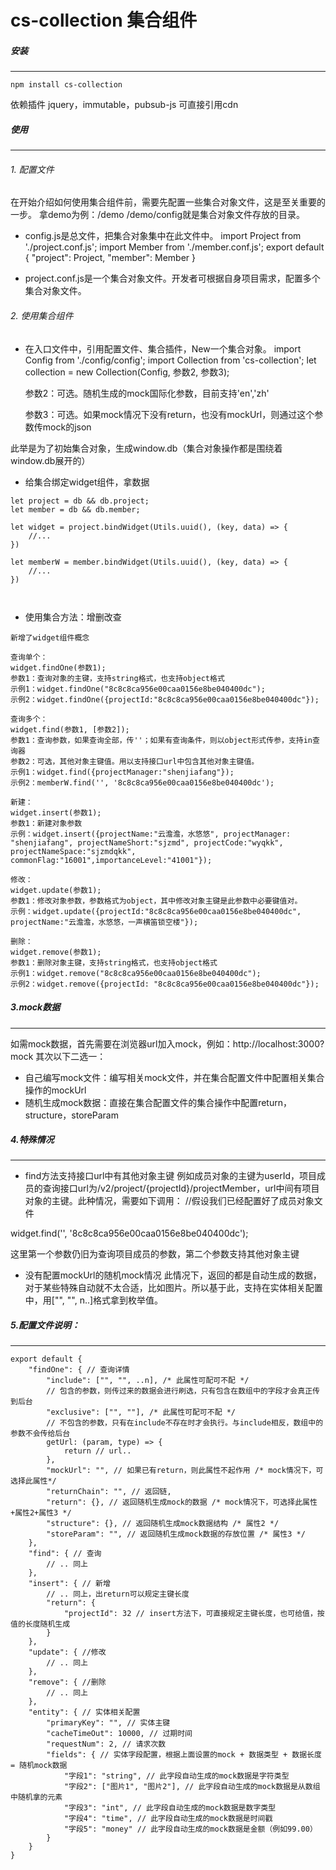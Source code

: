 # cs-collection  集合组件

##### 安装

---

```
npm install cs-collection
```


依赖插件
jquery，immutable，pubsub-js
可直接引用cdn

##### 使用

---

###### 1. 配置文件
在开始介绍如何使用集合组件前，需要先配置一些集合对象文件，这是至关重要的一步。
拿demo为例：/demo
/demo/config就是集合对象文件存放的目录。

- config.js是总文件，把集合对象集中在此文件中。
import Project from './project.conf.js';
import Member from './member.conf.js';
export default {
    "project": Project,
    "member": Member
}

-  project.conf.js是一个集合对象文件。开发者可根据自身项目需求，配置多个集合对象文件。

###### 2. 使用集合组件
-  在入口文件中，引用配置文件、集合插件，New一个集合对象。
import Config from './config/config';
import Collection from 'cs-collection';
let collection = new Collection(Config, 参数2, 参数3);

    参数2：可选。随机生成的mock国际化参数，目前支持'en','zh'
    
    参数3：可选。如果mock情况下没有return，也没有mockUrl，则通过这个参数传mock的json


此举是为了初始集合对象，生成window.db（集合对象操作都是围绕着window.db展开的）


-  给集合绑定widget组件，拿数据
    
```
let project = db && db.project;
let member = db && db.member;

let widget = project.bindWidget(Utils.uuid(), (key, data) => {
    //...
})

let memberW = member.bindWidget(Utils.uuid(), (key, data) => {
    //...
})

    
```
-  使用集合方法：增删改查
```
新增了widget组件概念

查询单个：
widget.findOne(参数1);
参数1：查询对象的主键，支持string格式，也支持object格式
示例1：widget.findOne("8c8c8ca956e00caa0156e8be040400dc");
示例2：widget.findOne({projectId:"8c8c8ca956e00caa0156e8be040400dc"});

查询多个：
widget.find(参数1, [参数2]);
参数1：查询参数，如果查询全部，传''；如果有查询条件，则以object形式传参，支持in查询器
参数2：可选，其他对象主键值。用以支持接口url中包含其他对象主键值。
示例1：widget.find({projectManager:"shenjiafang"});
示例2：memberW.find('', '8c8c8ca956e00caa0156e8be040400dc');

新建：
widget.insert(参数1);
参数1：新建对象参数
示例：widget.insert({projectName:"云澹澹，水悠悠", projectManager: "shenjiafang", projectNameShort:"sjzmd", projectCode:"wyqkk", projectNameSpace:"sjzmdqkk", commonFlag:"16001",importanceLevel:"41001"});

修改：
widget.update(参数1);
参数1：修改对象参数，参数格式为object，其中修改对象主键是此参数中必要键值对。
示例：widget.update({projectId:"8c8c8ca956e00caa0156e8be040400dc", projectName:"云澹澹，水悠悠，一声横笛锁空楼"});

删除：
widget.remove(参数1);
参数1：删除对象主键，支持string格式，也支持object格式
示例1：widget.remove("8c8c8ca956e00caa0156e8be040400dc");
示例2：widget.remove({projectId: "8c8c8ca956e00caa0156e8be040400dc"});
``` 

##### 3.mock数据

---

如需mock数据，首先需要在浏览器url加入mock，例如：http://localhost:3000?mock
其次以下二选一：
-  自己编写mock文件：编写相关mock文件，并在集合配置文件中配置相关集合操作的mockUrl
-  随机生成mock数据：直接在集合配置文件的集合操作中配置return，structure，storeParam

##### 4.特殊情况

---

-  find方法支持接口url中有其他对象主键
例如成员对象的主键为userId，项目成员的查询接口url为/v2/project/{projectId}/projectMember，url中间有项目对象的主键。此种情况，需要如下调用：
//假设我们已经配置好了成员对象文件

widget.find('', '8c8c8ca956e00caa0156e8be040400dc');

   这里第一个参数仍旧为查询项目成员的参数，第二个参数支持其他对象主键

-  没有配置mockUrl的随机mock情况
此情况下，返回的都是自动生成的数据，对于某些特殊自动就不太合适，比如图片。所以基于此，支持在实体相关配置中，用["", "", n..]格式拿到枚举值。


##### 5.配置文件说明：

---



```
export default {
    "findOne": { // 查询详情
        "include": ["", "", ..n], /* 此属性可配可不配 */
        // 包含的参数，则传过来的数据会进行刷选，只有包含在数组中的字段才会真正传到后台
        "exclusive": ["", ""], /* 此属性可配可不配 */
        // 不包含的参数，只有在include不存在时才会执行。与include相反，数组中的参数不会传给后台
        getUrl: (param, type) => {
            return // url..
        },
        "mockUrl": "", // 如果已有return，则此属性不起作用 /* mock情况下，可选择此属性*/
        "returnChain": "", // 返回链, 
        "return": {}, // 返回随机生成mock的数据 /* mock情况下，可选择此属性+属性2+属性3 */
        "structure": {}, // 返回随机生成mock数据结构 /* 属性2 */
        "storeParam": "", // 返回随机生成mock数据的存放位置 /* 属性3 */
    },
    "find": { // 查询
        // .. 同上
    },
    "insert": { // 新增
        // .. 同上，出return可以规定主键长度
        "return": {
            "projectId": 32 // insert方法下，可直接规定主键长度，也可给值，按值的长度随机生成
        }
    },
    "update": { //修改
        // .. 同上
    },
    "remove": { //删除
        // .. 同上
    },
    "entity": { // 实体相关配置
        "primaryKey": "", // 实体主键
        "cacheTimeOut": 10000, // 过期时间
        "requestNum": 2, // 请求次数
        "fields": { // 实体字段配置，根据上面设置的mock + 数据类型 + 数据长度 = 随机mock数据
            "字段1": "string", // 此字段自动生成的mock数据是字符类型
            "字段2": ["图片1", "图片2"], // 此字段自动生成的mock数据是从数组中随机拿的元素
            "字段3": "int", // 此字段自动生成的mock数据是数字类型
            "字段4": "time", // 此字段自动生成的mock数据是时间戳
            "字段5": "money" // 此字段自动生成的mock数据是金额（例如99.00）
        }
    }
}
```

